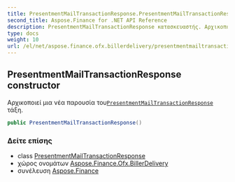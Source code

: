 ```yaml
---
title: PresentmentMailTransactionResponse.PresentmentMailTransactionResponse
second_title: Aspose.Finance for .NET API Reference
description: PresentmentMailTransactionResponse κατασκευαστής. Αρχικοποιεί μια νέα παρουσία τουPresentmentMailTransactionResponse τάξη.
type: docs
weight: 10
url: /el/net/aspose.finance.ofx.billerdelivery/presentmentmailtransactionresponse/presentmentmailtransactionresponse/
---
```

## PresentmentMailTransactionResponse constructor

Αρχικοποιεί μια νέα παρουσία του[`PresentmentMailTransactionResponse`](../) τάξη.

```csharp
public PresentmentMailTransactionResponse()
```

### Δείτε επίσης

* class [PresentmentMailTransactionResponse](../)
* χώρος ονομάτων [Aspose.Finance.Ofx.BillerDelivery](../../presentmentmailtransactionresponse/)
* συνέλευση [Aspose.Finance](../../../)


